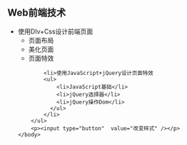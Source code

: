 
<html>
	<head>
		<meta charset="utf-8">
		<title></title>
		<script src="js/jquery-3.3.1.min.js" type="text/javascript" charset="utf-8"></script>
		<script type="text/javascript">
			$(function(){
				$(":input").click(function(){
					$(":header").css("color","red");
					$(":header+ul").css("list-style","url(img/list.gif)");
					$(":header+ul>li>ul").css("list-style","url(img/list_icon.gif)");
				});
			});
		</script>
	</head>
	<body>
		<h2>Web前端技术</h2>
		<ul>
			<li>使用DIv+Css设计前端页面
			<ul>
				<li>页面布局</li>
				<li>美化页面</li>
				<li>页面特效</li>
			  </ul>
			</li>
			
			<li>使用JavaScript+jQuery设计页面特效
			<ul>
				<li>JavaScript基础</li>
				<li>jQuery选择器</li>
				<li>jQuery操作Dom</li>
			  </ul>
			</li>
		</ul>
		<p><input type="button"  value="改变样式" /></p>
	</body>
</html>
